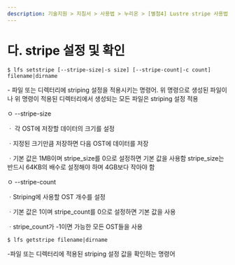 ```yaml
---
description: 기술지원 > 지침서 > 사용법 > 누리온 > [별첨4] Lustre stripe 사용법 > 다. stripe 설정 및 확인
---
```


# 다. stripe 설정 및 확인

```
$ lfs setstripe [--stripe-size|-s size] [--stripe-count|-c count] filename|dirname
```

\- 파일 또는 디렉터리에 striping 설정을 적용시키는 명령어. 위 명령으로 생성된 파일이나 위 명령이 적용된 디렉터리에서 생성되는 모든 파일은 striping 설정 적용

ㅇ --stripe-size

ㆍ 각 OST에 저장할 데이터의 크기를 설정

ㆍ지정된 크기만큼 저장하면 다음 OST에 데이터를 저장

ㆍ기본 값은 1MB이며 stripe\_size를 0으로 설정하면 기본 값을 사용함 stripe\_size는 반드시 64KB의 배수로 설정해야 하며 4GB보다 작아야 함

ㅇ --stripe-count

ㆍStriping에 사용할 OST 개수를 설정

ㆍ기본 값은 1이며 stripe\_count를 0으로 설정하면 기본 값을 사용

ㆍstripe\_count가 -1이면 가능한 모든 OST들을 사용

```
$ lfs getstripe filename|dirname
```

\-파일 또는 디렉터리에 적용된 striping 설정 값을 확인하는 명령어
